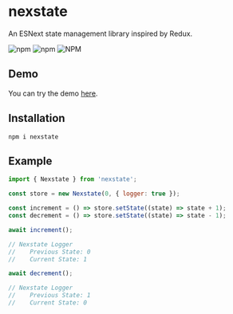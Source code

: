 # nexstate

An ESNext state management library inspired by Redux.

![npm](https://img.shields.io/npm/v/nexstate)
![npm](https://img.shields.io/npm/dw/nexstate)
![NPM](https://img.shields.io/npm/l/nexstate)

## Demo

You can try the demo [here](https://codepen.io/Hawmed/pen/PopmeOp).

## Installation

```
npm i nexstate
```

## Example

```js
import { Nexstate } from 'nexstate';

const store = new Nexstate(0, { logger: true });

const increment = () => store.setState((state) => state + 1);
const decrement = () => store.setState((state) => state - 1);

await increment();

// Nexstate Logger
//    Previous State: 0
//    Current State: 1

await decrement();

// Nexstate Logger
//    Previous State: 1
//    Current State: 0
```
